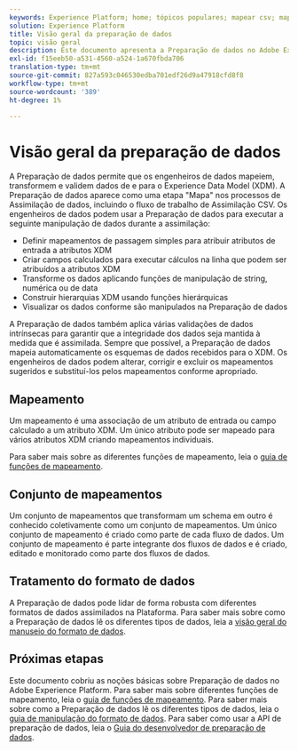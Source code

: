 ```yaml
---
keywords: Experience Platform; home; tópicos populares; mapear csv; mapear arquivo csv; mapear arquivo csv para xdm; mapear csv para xdm; guia da interface do usuário; mapeador; mapeamento; preparação de dados; preparação de dados;
solution: Experience Platform
title: Visão geral da preparação de dados
topic: visão geral
description: Este documento apresenta a Preparação de dados no Adobe Experience Platform.
exl-id: f15eeb50-a531-4560-a524-1a670fbda706
translation-type: tm+mt
source-git-commit: 827a593c046530edba701edf26d9a47918cfd8f8
workflow-type: tm+mt
source-wordcount: '389'
ht-degree: 1%

---
```



# Visão geral da preparação de dados

A Preparação de dados permite que os engenheiros de dados mapeiem, transformem e validem dados de e para o Experience Data Model (XDM). A Preparação de dados aparece como uma etapa &quot;Mapa&quot; nos processos de Assimilação de dados, incluindo o fluxo de trabalho de Assimilação CSV. Os engenheiros de dados podem usar a Preparação de dados para executar a seguinte manipulação de dados durante a assimilação:

- Definir mapeamentos de passagem simples para atribuir atributos de entrada a atributos XDM
- Criar campos calculados para executar cálculos na linha que podem ser atribuídos a atributos XDM
- Transforme os dados aplicando funções de manipulação de string, numérica ou de data
- Construir hierarquias XDM usando funções hierárquicas
- Visualizar os dados conforme são manipulados na Preparação de dados

A Preparação de dados também aplica várias validações de dados intrínsecas para garantir que a integridade dos dados seja mantida à medida que é assimilada. Sempre que possível, a Preparação de dados mapeia automaticamente os esquemas de dados recebidos para o XDM. Os engenheiros de dados podem alterar, corrigir e excluir os mapeamentos sugeridos e substituí-los pelos mapeamentos conforme apropriado.

## Mapeamento

Um mapeamento é uma associação de um atributo de entrada ou campo calculado a um atributo XDM. Um único atributo pode ser mapeado para vários atributos XDM criando mapeamentos individuais.

Para saber mais sobre as diferentes funções de mapeamento, leia o [guia de funções de mapeamento](./functions.md).

## Conjunto de mapeamentos

Um conjunto de mapeamentos que transformam um schema em outro é conhecido coletivamente como um conjunto de mapeamentos. Um único conjunto de mapeamento é criado como parte de cada fluxo de dados. Um conjunto de mapeamento é parte integrante dos fluxos de dados e é criado, editado e monitorado como parte dos fluxos de dados.

## Tratamento do formato de dados

A Preparação de dados pode lidar de forma robusta com diferentes formatos de dados assimilados na Plataforma. Para saber mais sobre como a Preparação de dados lê os diferentes tipos de dados, leia a [visão geral do manuseio do formato de dados](./data-handling.md).

## Próximas etapas

Este documento cobriu as noções básicas sobre Preparação de dados no Adobe Experience Platform. Para saber mais sobre diferentes funções de mapeamento, leia o [guia de funções de mapeamento](./functions.md). Para saber mais sobre como a Preparação de dados lê os diferentes tipos de dados, leia o [guia de manipulação do formato de dados](./data-handling.md#dates). Para saber como usar a API de preparação de dados, leia o [Guia do desenvolvedor de preparação de dados](api/overview.md).
